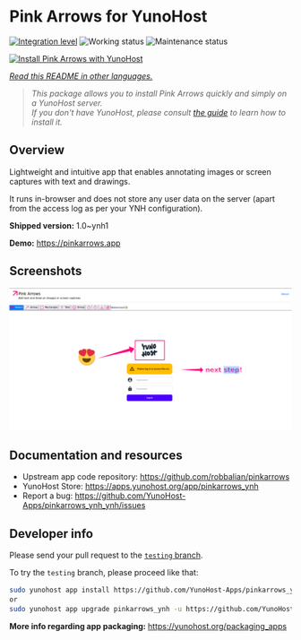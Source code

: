 <!--
N.B.: This README was automatically generated by <https://github.com/YunoHost/apps/tree/master/tools/readme_generator>
It shall NOT be edited by hand.
-->

# Pink Arrows for YunoHost

[![Integration level](https://dash.yunohost.org/integration/pinkarrows_ynh.svg)](https://ci-apps.yunohost.org/ci/apps/pinkarrows_ynh/) ![Working status](https://ci-apps.yunohost.org/ci/badges/pinkarrows_ynh.status.svg) ![Maintenance status](https://ci-apps.yunohost.org/ci/badges/pinkarrows_ynh.maintain.svg)

[![Install Pink Arrows with YunoHost](https://install-app.yunohost.org/install-with-yunohost.svg)](https://install-app.yunohost.org/?app=pinkarrows_ynh)

*[Read this README in other languages.](./ALL_README.md)*

> *This package allows you to install Pink Arrows quickly and simply on a YunoHost server.*  
> *If you don't have YunoHost, please consult [the guide](https://yunohost.org/install) to learn how to install it.*

## Overview

Lightweight and intuitive app that enables annotating images or screen captures with text and drawings.

It runs in-browser and does not store any user data on the server (apart from the access log as per your YNH configuration).


**Shipped version:** 1.0~ynh1

**Demo:** <https://pinkarrows.app>

## Screenshots

![Screenshot of Pink Arrows](./doc/screenshots/pinkarrows_ynh.png)

## Documentation and resources

- Upstream app code repository: <https://github.com/robbalian/pinkarrows>
- YunoHost Store: <https://apps.yunohost.org/app/pinkarrows_ynh>
- Report a bug: <https://github.com/YunoHost-Apps/pinkarrows_ynh_ynh/issues>

## Developer info

Please send your pull request to the [`testing` branch](https://github.com/YunoHost-Apps/pinkarrows_ynh_ynh/tree/testing).

To try the `testing` branch, please proceed like that:

```bash
sudo yunohost app install https://github.com/YunoHost-Apps/pinkarrows_ynh_ynh/tree/testing --debug
or
sudo yunohost app upgrade pinkarrows_ynh -u https://github.com/YunoHost-Apps/pinkarrows_ynh_ynh/tree/testing --debug
```

**More info regarding app packaging:** <https://yunohost.org/packaging_apps>
